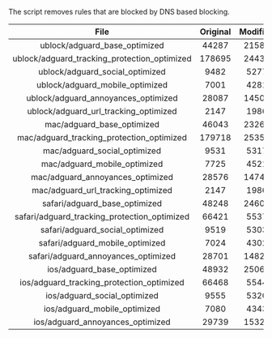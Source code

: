 The script removes rules that are blocked by DNS based blocking.


| File | Original | Modified |
|:----:|:-----:|:-----:|
| ublock/adguard_base_optimized | 44287 | 21584 |
| ublock/adguard_tracking_protection_optimized | 178695 | 24432 |
| ublock/adguard_social_optimized | 9482 | 5277 |
| ublock/adguard_mobile_optimized | 7001 | 4281 |
| ublock/adguard_annoyances_optimized | 28087 | 14508 |
| ublock/adguard_url_tracking_optimized | 2147 | 1986 |
| mac/adguard_base_optimized | 46043 | 23261 |
| mac/adguard_tracking_protection_optimized | 179718 | 25358 |
| mac/adguard_social_optimized | 9531 | 5317 |
| mac/adguard_mobile_optimized | 7725 | 4521 |
| mac/adguard_annoyances_optimized | 28576 | 14747 |
| mac/adguard_url_tracking_optimized | 2147 | 1986 |
| safari/adguard_base_optimized | 48248 | 24606 |
| safari/adguard_tracking_protection_optimized | 66421 | 5537 |
| safari/adguard_social_optimized | 9519 | 5303 |
| safari/adguard_mobile_optimized | 7024 | 4302 |
| safari/adguard_annoyances_optimized | 28701 | 14824 |
| ios/adguard_base_optimized | 48932 | 25064 |
| ios/adguard_tracking_protection_optimized | 66468 | 5544 |
| ios/adguard_social_optimized | 9555 | 5320 |
| ios/adguard_mobile_optimized | 7080 | 4343 |
| ios/adguard_annoyances_optimized | 29739 | 15321 |